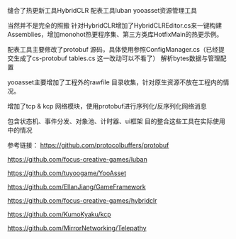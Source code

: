 缝合了热更新工具HybridCLR 配表工具luban yooasset资源管理工具 

当然并不是完全的照搬
针对HybridCLR增加了HybridCLREditor.cs来一键构建Assemblies，增加monohot热更程序集、第三方类库HotfixMain的热更示例。

配表工具主要修改了protobuf 源码，具体使用参照ConfigManager.cs（已经提交生成了cs-protobuf tables.cs 这一改动可以不看了）
解析bytes数据与管理配置

yooasset主要增加了工程外的rawfile 目录收集，针对原生资源不放在工程内的情况。

增加了tcp & kcp 网络模块，使用protobuf进行序列化/反序列化网络消息

包含状态机、事件分发、对象池、计时器、ui框架
目的整合这些工具在实际使用中的情况

参考链接：
https://github.com/protocolbuffers/protobuf

https://github.com/focus-creative-games/luban

https://github.com/tuyoogame/YooAsset

https://github.com/EllanJiang/GameFramework

https://github.com/focus-creative-games/hybridclr

https://github.com/KumoKyaku/kcp

https://github.com/MirrorNetworking/Telepathy
